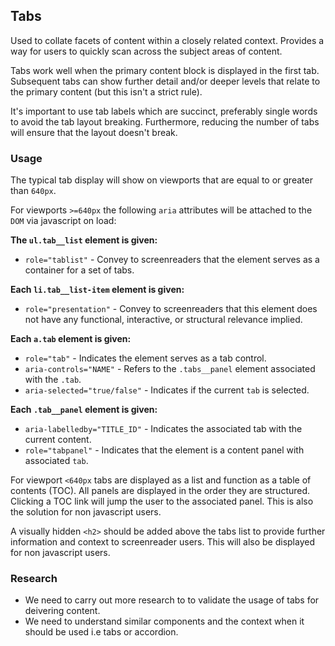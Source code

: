 ## Tabs

Used to collate facets of content within a closely related context. Provides a way for users to quickly scan across the subject areas of content.

Tabs work well when the primary content block is displayed in the first tab. Subsequent tabs can show further detail and/or deeper levels that relate to the primary content (but this isn't a strict rule).

It's important to use tab labels which are succinct, preferably single words to avoid the tab layout breaking. Furthermore, reducing the number of tabs will ensure that the layout doesn't break.

### Usage

The typical tab display will show on viewports that are equal to or greater than `640px`. 

For viewports `>=640px` the following `aria` attributes will be attached to the `DOM` via javascript on load:

**The `ul.tab__list` element is given:**
* `role="tablist"` - Convey to screenreaders that the element serves as a container for a set of tabs.

**Each `li.tab__list-item` element is given:**
* `role="presentation"` - Convey to screenreaders that this element does not have any functional, interactive, or structural relevance implied.

**Each `a.tab` element is given:**
* `role="tab"` - Indicates the element serves as a tab control.
* `aria-controls="NAME"` - Refers to the `.tabs__panel` element associated with the `.tab`.
* `aria-selected="true/false"` - Indicates if the current `tab` is selected.
 
**Each `.tab__panel` element is given:**
* `aria-labelledby="TITLE_ID"` - Indicates the associated tab with the current content.
* `role="tabpanel"` - Indicates that the element is a content panel with associated `tab`.

For viewport `<640px` tabs are displayed as a list and function as a table of contents (TOC). All panels are displayed in the order they are structured. Clicking a TOC link will jump the user to the associated panel. This is also the solution for non javascript users.

A visually hidden `<h2>` should be added above the tabs list to provide further information and context to screenreader users. This will also be displayed for non javascript users.

### Research

* We need to carry out more research to to validate the usage of tabs for deivering content. 
* We need to understand similar components and the context when it should be used i.e tabs or accordion.
